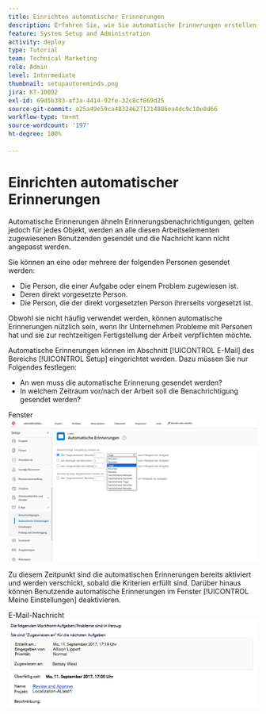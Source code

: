 ```yaml
---
title: Einrichten automatischer Erinnerungen
description: Erfahren Sie, wie Sie automatische Erinnerungen erstellen, um Benutzende darüber zu informieren, dass das geplante Fertigstellungsdatum der zugewiesenen Arbeit bevorsteht oder überschritten wurde.
feature: System Setup and Administration
activity: deploy
type: Tutorial
team: Technical Marketing
role: Admin
level: Intermediate
thumbnail: setupautoreminds.png
jira: KT-10092
exl-id: 69d5b383-af3a-4414-92fe-32c8cf869d25
source-git-commit: a25a49e59ca483246271214886ea4dc9c10e8d66
workflow-type: tm+mt
source-wordcount: '197'
ht-degree: 100%

---
```


<!---
this has the same content as the system administrator notification setup and mangement section of the email and inapp notificiations learning path
--->

# Einrichten automatischer Erinnerungen

Automatische Erinnerungen ähneln Erinnerungsbenachrichtigungen, gelten jedoch für jedes Objekt, werden an alle diesen Arbeitselementen zugewiesenen Benutzenden gesendet und die Nachricht kann nicht angepasst werden.

Sie können an eine oder mehrere der folgenden Personen gesendet werden:

* Die Person, die einer Aufgabe oder einem Problem zugewiesen ist.
* Deren direkt vorgesetzte Person.
* Die Person, die der direkt vorgesetzten Person ihrerseits vorgesetzt ist.

Obwohl sie nicht häufig verwendet werden, können automatische Erinnerungen nützlich sein, wenn Ihr Unternehmen Probleme mit Personen hat und sie zur rechtzeitigen Fertigstellung der Arbeit verpflichten möchte.

Automatische Erinnerungen können im Abschnitt [!UICONTROL E-Mail] des Bereichs [!UICONTROL Setup] eingerichtet werden. Dazu müssen Sie nur Folgendes festlegen:

* An wen muss die automatische Erinnerung gesendet werden?
* In welchem Zeitraum vor/nach der Arbeit soll die Benachrichtigung gesendet werden?

Fenster ![[!UICONTROL Automatische Erinnerungen] im [!UICONTROL Setup]](assets/admin-fund-automatic-reminders-1.png)

Zu diesem Zeitpunkt sind die automatischen Erinnerungen bereits aktiviert und werden verschickt, sobald die Kriterien erfüllt sind. Darüber hinaus können Benutzende automatische Erinnerungen im Fenster [!UICONTROL Meine Einstellungen] deaktivieren.

E-Mail-Nachricht ![[!UICONTROL Automatische Erinnerung]](assets/admin-fund-automatic-reminders-2.png)

